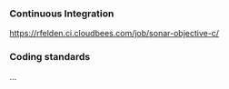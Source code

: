 ### Continuous Integration
https://rfelden.ci.cloudbees.com/job/sonar-objective-c/

### Coding standards
...